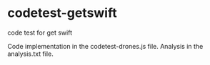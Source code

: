 # codetest-getswift
code test for get swift

Code implementation in the codetest-drones.js file.
Analysis in the analysis.txt file.
